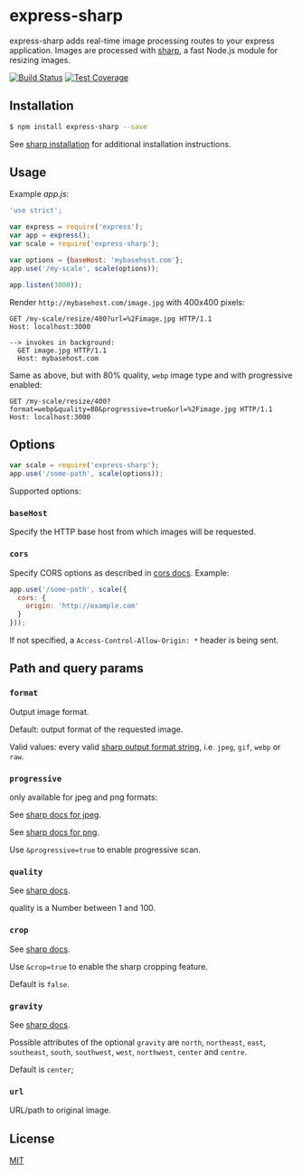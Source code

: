 # express-sharp

express-sharp adds real-time image processing routes to your express application. Images are processed with [sharp](https://github.com/lovell/sharp), a fast Node.js module for resizing images.

[![Build Status][travis-image]][travis-url]
[![Test Coverage][coveralls-image]][coveralls-url]

## Installation

```sh
$ npm install express-sharp --save
```

See [sharp installation](http://sharp.dimens.io/en/stable/install/) for additional installation instructions.

## Usage

Example *app.js*:

```js
'use strict';

var express = require('express');
var app = express();
var scale = require('express-sharp');

var options = {baseHost: 'mybasehost.com'};
app.use('/my-scale', scale(options));

app.listen(3000));
```

Render `http://mybasehost.com/image.jpg` with 400x400 pixels:

```
GET /my-scale/resize/400?url=%2Fimage.jpg HTTP/1.1
Host: localhost:3000

--> invokes in background:
  GET image.jpg HTTP/1.1
  Host: mybasehost.com
```

Same as above, but with 80% quality, `webp` image type and with progressive enabled:

```
GET /my-scale/resize/400?format=webp&quality=80&progressive=true&url=%2Fimage.jpg HTTP/1.1
Host: localhost:3000
```

## Options

```js
var scale = require('express-sharp');
app.use('/some-path', scale(options));
```

Supported options:

### `baseHost`

Specify the HTTP base host from which images will be requested.

### `cors`

Specify CORS options as described in [cors docs](https://github.com/expressjs/cors). Example:

```js
app.use('/some-path', scale({
  cors: {
    origin: 'http://example.com'
  }
}));
```

If not specified, a `Access-Control-Allow-Origin: *` header is being sent.

## Path and query params

### `format`

Output image format.

Default: output format of the requested image.

Valid values: every valid [sharp output format string](http://sharp.dimens.io/en/stable/api-output/#toformat), i.e. `jpeg`, `gif`, `webp` or `raw`.

### `progressive`

only available for jpeg and png formats:

See [sharp docs for jpeg](http://sharp.dimens.io/en/stable/api-output/#jpeg).

See [sharp docs for png](http://sharp.dimens.io/en/stable/api-output/#png).

Use `&progressive=true` to enable progressive scan.

### `quality`

See [sharp docs](http://sharp.dimens.io/en/stable/api-output/).

quality is a Number between 1 and 100.

### `crop`

See [sharp docs](http://sharp.dimens.io/en/stable/api-resize/#crop).

Use `&crop=true` to enable the sharp cropping feature. 

Default is `false`.

### `gravity`

See [sharp docs](http://sharp.dimens.io/en/stable/api-resize/#crop).

Possible attributes of the optional `gravity` are 
`north`, `northeast`, `east`, `southeast`, `south`, `southwest`, `west`, `northwest`, `center` and `centre`.

Default is `center`;


### `url`

URL/path to original image.

## License

  [MIT](LICENSE)

[travis-image]: https://img.shields.io/travis/pmb0/express-sharp/master.svg
[travis-url]: https://travis-ci.org/pmb0/express-sharp
[coveralls-image]: https://img.shields.io/coveralls/pmb0/express-sharp/master.svg
[coveralls-url]: https://coveralls.io/r/pmb0/express-sharp?branch=master

